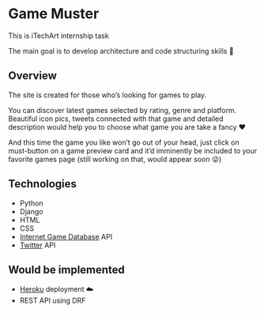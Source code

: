 # Game Muster
This is iTechArt internship task

The main goal is to develop architecture and code structuring skills :muscle:

## Overview
The site is created for those who’s looking for games to play. 

You can discover latest games selected by rating, genre and platform. Beautiful icon pics, tweets connected with that game and detailed description would help you to choose what game you are take a fancy :hearts: 

And this time the game you like won’t go out of your head, just click on must-button on a game preview card and it’d imminently be included to your favorite games page (still working on that, would appear soon :stuck_out_tongue_winking_eye:) 

## Technologies
- Python
- Django 
- HTML
- CSS
- [Internet Game Database](https://www.igdb.com/api) API 
- [Twitter](https://developer.twitter.com/en/docs) API

## Would be implemented 
- [Heroku](https://www.heroku.com/) deployment :cloud:
- REST API using DRF
